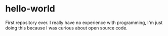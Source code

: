# hello-world
First repository ever.
I really have no experience with programming, I'm just doing this because I was curious about open source code.
